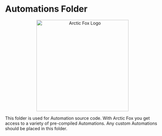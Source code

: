 # Automations Folder
<p align="center">
    <img src="https://icii.io/wp-content/uploads/2023/06/Arctic-Fox.Automation.svg" alt="Arctic Fox Logo" style="width:300px;"/>
</p>

This folder is used for Automation source code. With Arctic Fox you get access to a variety of pre-compiled Automations. Any custom Automations should be placed in this folder.
